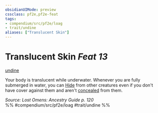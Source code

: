```yaml
---
obsidianUIMode: preview
cssclass: pf2e,pf2e-feat
tags:
- compendium/src/pf2e/loag
- trait/undine
aliases: ["Translucent Skin"]
---
```

# Translucent Skin  *Feat 13*  
[undine](rules/traits/undine-b2.md "Undine Ancestry & Heritage Trait")  


Your body is translucent while underwater. Whenever you are fully submerged in water, you can [Hide](rules/actions/hide.md) from other creatures even if you don't have cover against them and aren't [concealed](rules/conditions.md#Concealed) from them.

*Source: Lost Omens: Ancestry Guide p. 120*  
%% #compendium/src/pf2e/loag #trait/undine %%